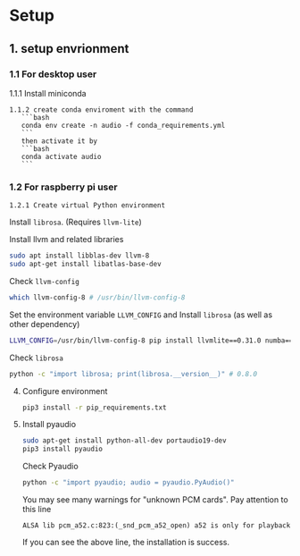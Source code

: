 # Setup
##	1. setup envrionment
###	1.1 For desktop user 
	
1.1.1 Install miniconda

	1.1.2 create conda enviroment with the command
	   ```bash
	   conda env create -n audio -f conda_requirements.yml
	   ```
	   then activate it by
	   ```bash
	   conda activate audio
	   ```
###	1.2 For raspberry pi user
	
	1.2.1 Create virtual Python environment





 Install `librosa`. (Requires `llvm-lite`)

   Install llvm and related libraries

   ```bash
   sudo apt install libblas-dev llvm-8
   sudo apt-get install libatlas-base-dev
   ```

   Check `llvm-config`

   ```bash
   which llvm-config-8 # /usr/bin/llvm-config-8
   ```

   Set the environment variable `LLVM_CONFIG` and Install `librosa` (as well as other dependency)

   ```bash
   LLVM_CONFIG=/usr/bin/llvm-config-8 pip install llvmlite==0.31.0 numba==0.48.0 colorama==0.3.9 librosa==0.8.0
   ```

   Check `librosa`

   ```bash
   python -c "import librosa; print(librosa.__version__)" # 0.8.0
   ```
4. Configure environment
   
   ```bash
   pip3 install -r pip_requirements.txt
   ```

5. Install pyaudio

   ```bash
   sudo apt-get install python-all-dev portaudio19-dev
   pip3 install pyaudio
   ```

   Check Pyaudio

   ```bash
   python -c "import pyaudio; audio = pyaudio.PyAudio()"
   ```

   You may see many warnings for "unknown PCM cards". Pay attention to this line

   ```text
   ALSA lib pcm_a52.c:823:(_snd_pcm_a52_open) a52 is only for playback
   ```

   If you can see the above line, the installation is success.
